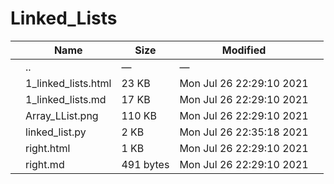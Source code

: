 Linked\_Lists
=============

<table><thead><tr class="header"><th></th><th>Name</th><th>Size</th><th>Modified</th><th></th></tr></thead><tbody><tr class="odd"><td></td><td><span class="goup">..</span></td><td>—</td><td>—</td><td></td></tr><tr class="even"><td></td><td><span class="name">1_linked_lists.html</span></td><td>23 KB</td><td>Mon Jul 26 22:29:10 2021</td><td></td></tr><tr class="odd"><td></td><td><span class="name">1_linked_lists.md</span></td><td>17 KB</td><td>Mon Jul 26 22:29:10 2021</td><td></td></tr><tr class="even"><td></td><td><span class="name">Array_LList.png</span></td><td>110 KB</td><td>Mon Jul 26 22:29:10 2021</td><td></td></tr><tr class="odd"><td></td><td><span class="name">linked_list.py</span></td><td>2 KB</td><td>Mon Jul 26 22:35:18 2021</td><td></td></tr><tr class="even"><td></td><td><span class="name">right.html</span></td><td>1 KB</td><td>Mon Jul 26 22:29:10 2021</td><td></td></tr><tr class="odd"><td></td><td><span class="name">right.md</span></td><td>491 bytes</td><td>Mon Jul 26 22:29:10 2021</td><td></td></tr></tbody></table>
